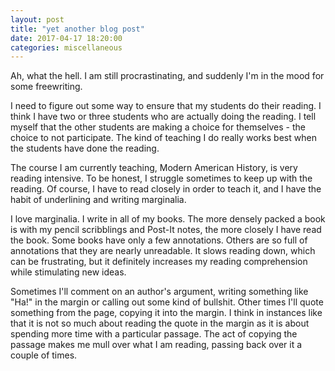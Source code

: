 ```yaml
---
layout: post
title: "yet another blog post"
date: 2017-04-17 18:20:00
categories: miscellaneous
---
```

Ah, what the hell. I am still procrastinating, and suddenly I'm in the mood for some freewriting.

I need to figure out some way to ensure that my students do their reading. I think I have two or three students who are actually doing the reading. I tell myself that the other students are making a choice for themselves - the choice to not participate. The kind of teaching I do really works best when the students have done the reading.

The course I am currently teaching, Modern American History, is very reading intensive. To be honest, I struggle sometimes to keep up with the reading. Of course, I have to read closely in order to teach it, and I have the habit of underlining and writing marginalia.

I love marginalia. I write in all of my books. The more densely packed a book is with my pencil scribblings and Post-It notes, the more closely I have read the book. Some books have only a few annotations. Others are so full of annotations that they are nearly unreadable. It slows reading down, which can be frustrating, but it definitely increases my reading comprehension while stimulating new ideas.

Sometimes I'll comment on an author's argument, writing something like "Ha!" in the margin or calling out some kind of bullshit. Other times I'll quote something from the page, copying it into the margin. I think in instances like that it is not so much about reading the quote in the margin as it is about spending more time with a particular passage. The act of copying the passage makes me mull over what I am reading, passing back over it a couple of times.